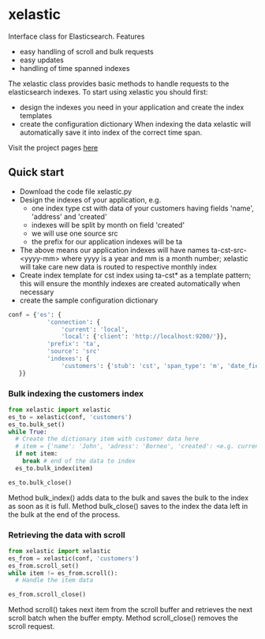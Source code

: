 # xelastic
Interface class for Elasticsearch. Features
* easy handling of scroll and bulk requests
* easy updates
* handling of time spanned indexes

The xelastic class provides basic methods to handle requests to the elasticsearch indexes. To start using xelastic you should first:
* design the indexes you need in your application and create the index templates
* create the configuration dictionary
When indexing the data xelastic will automatically save it into index of the correct time span.

Visit the project pages [here](https://jurisra.github.io/xelastic)

## Quick start
* Download the code file xelastic.py
* Design the indexes of your application, e.g.
  * one index type cst with data of your customers having fields 'name', 'address' and 'created'
  * indexes will be split by month on field 'created'
  * we will use one source src
  * the prefix for our application indexes will be ta
* The above means our application indexes will have names ta-cst-src-\<yyyy-mm\> where yyyy is a year and mm is a month number; xelastic will take care new data is routed to respective monthly index
* Create index template for cst index using ta-cst* as a template pattern; this will ensure the monthly indexes are created automatically when necessary
* create the sample configuration dictionary

 ```python
 conf = {'es': {
            'connection': {
                'current': 'local',
                'local': {'client': 'http://localhost:9200/'}},
            'prefix': 'ta',
            'source': 'src'
            'indexes': {
                'customers': {'stub': 'cst', 'span_type': 'm', 'date_field': 'created'}}
    }}
```

### Bulk indexing the customers index

 ```python
 from xelastic import xelastic
 es_to = xelastic(conf, 'customers')
 es_to.bulk_set()
 while True:
   # Create the dictionary item with customer data here
   # item = {'name': 'John', 'adress': 'Borneo', 'created': <e.g. current time> }
   if not item:
     break # end of the data to index
   es_to.bulk_index(item)

es_to.bulk_close()
```
Method bulk_index() adds data to the bulk and saves the bulk to the index as soon as it is full.
Method bulk_close() saves to the index the data left in the bulk at the end of the process.

### Retrieving the data with scroll

```python
from xelastic import xelastic
es_from = xelastic(conf, 'customers')
es_from.scroll_set()
while item != es_from.scroll():
  # Handle the item data

es_from.scroll_close()
```
Method scroll() takes next item from the scroll buffer and retrieves the next scroll batch when
the buffer empty.
Method scroll_close() removes the scroll request.

